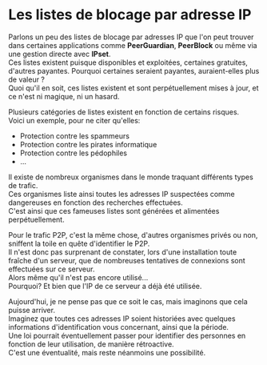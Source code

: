 # Les listes de blocage par adresse IP

Parlons un peu des listes de blocage par adresses IP que l'on peut trouver dans certaines applications comme **PeerGuardian**, **PeerBlock** ou même via une gestion directe avec **IPset**.  
Ces listes existent puisque disponibles et exploitées, certaines gratuites, d'autres payantes. Pourquoi certaines seraient payantes, auraient-elles plus de valeur ?  
Quoi qu'il en soit, ces listes existent et sont perpétuellement mises à jour, et ce n'est ni magique, ni un hasard.

Plusieurs catégories de listes existent en fonction de certains risques.  
Voici un exemple, pour ne citer qu'elles:

* Protection contre les spammeurs
* Protection contre les pirates informatique
* Protection contre les pédophiles
* ...

Il existe de nombreux organismes dans le monde traquant différents types de trafic.  
Ces organismes liste ainsi toutes les adresses IP suspectées comme dangereuses en fonction des recherches effectuées.  
C'est ainsi que ces fameuses listes sont générées et alimentées perpétuellement.

Pour le trafic P2P, c'est la même chose, d'autres organismes privés ou non, sniffent la toile en quête d'identifier le P2P.  
Il n'est donc pas surprenant de constater, lors d'une installation toute fraîche d'un serveur, que de nombreuses tentatives de connexions sont effectuées sur ce serveur.  
Alors même qu'il n'est pas encore utilisé...  
Pourquoi? Et bien que l'IP de ce serveur a déjà été utilisée.

Aujourd'hui, je ne pense pas que ce soit le cas, mais imaginons que cela puisse arriver.  
Imaginez que toutes ces adresses IP soient historiées avec quelques informations d'identification vous concernant, ainsi que la période.  
Une loi pourrait éventuellement passer pour identifier des personnes en fonction de leur utilisation, de manière rétroactive.  
C'est une éventualité, mais reste néanmoins une possibilité.

